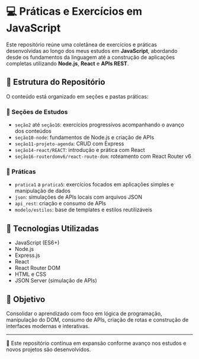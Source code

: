 # 💻 Práticas e Exercícios em JavaScript

Este repositório reúne uma coletânea de exercícios e práticas desenvolvidas ao longo dos meus estudos em **JavaScript**, abordando desde os fundamentos da linguagem até a construção de aplicações completas utilizando **Node.js**, **React** e **APIs REST**.

## 📂 Estrutura do Repositório

O conteúdo está organizado em seções e pastas práticas:

### 📁 Seções de Estudos
- `seção2` até `seção16`: exercícios progressivos acompanhando o avanço dos conteúdos
- `seção10-node`: fundamentos de Node.js e criação de APIs
- `seção11-projeto-agenda`: CRUD com Express
- `seção14-react/REACT`: introdução e prática com React
- `seção16-routerdomv6/react-route-dom`: roteamento com React Router v6

### 📁 Práticas
- `pratica1` a `pratica5`: exercícios focados em aplicações simples e manipulação de dados
- `json`: simulações de APIs locais com arquivos JSON
- `api_rest`: criação e consumo de APIs
- `modelo/estilos`: base de templates e estilos reutilizáveis

## 🚀 Tecnologias Utilizadas
- JavaScript (ES6+)
- Node.js
- Express.js
- React
- React Router DOM
- HTML e CSS
- JSON Server (simulação de APIs)

## 🧠 Objetivo
Consolidar o aprendizado com foco em lógica de programação, manipulação do DOM, consumo de APIs, criação de rotas e construção de interfaces modernas e interativas.

---

📌 Este repositório continua em expansão conforme avanço nos estudos e novos projetos são desenvolvidos.
